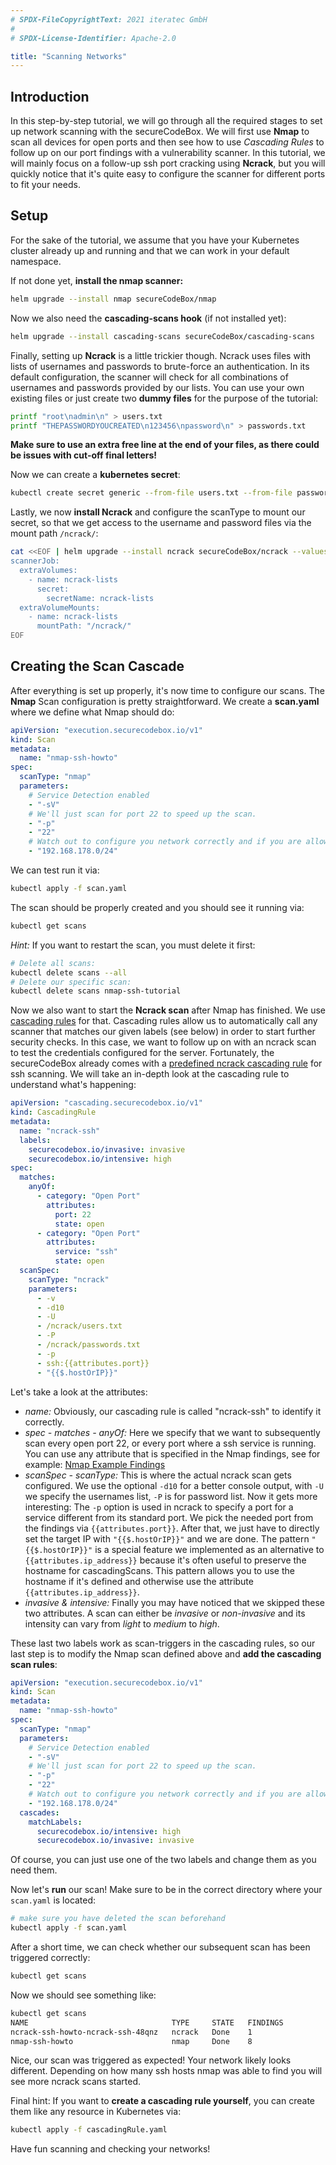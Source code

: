 ```yaml
---
# SPDX-FileCopyrightText: 2021 iteratec GmbH
#
# SPDX-License-Identifier: Apache-2.0

title: "Scanning Networks"
---
```


## Introduction

In this step-by-step tutorial, we will go through all the required stages to set up network scanning with the secureCodeBox. We will first use **Nmap** to scan all devices for open ports and then see how to use *Cascading Rules* to follow up on our port findings with a vulnerability scanner. In this tutorial, we will mainly focus on a follow-up ssh port cracking using **Ncrack**, but you will quickly notice that it's quite easy to configure the scanner for different ports to fit your needs.

## Setup

For the sake of the tutorial, we assume that you have your Kubernetes cluster already up and running and that we can work in your default namespace.

If not done yet, **install the nmap scanner:**

```bash
helm upgrade --install nmap secureCodeBox/nmap
```

Now we also need the **cascading-scans hook** (if not installed yet):

```bash
helm upgrade --install cascading-scans secureCodeBox/cascading-scans
```

Finally, setting up **Ncrack** is a little trickier though. Ncrack uses files with lists of usernames and passwords to brute-force an authentication. In its default configuration, the scanner will check for all combinations of usernames and passwords provided by our lists. You can use your own existing files or just create two **dummy files** for the purpose of the tutorial:

```bash
printf "root\nadmin\n" > users.txt
printf "THEPASSWORDYOUCREATED\n123456\npassword\n" > passwords.txt
```

**Make sure to use an extra free line at the end of your files, as there could be issues with cut-off final letters!**

Now we can create a **kubernetes secret**:

```bash
kubectl create secret generic --from-file users.txt --from-file passwords.txt ncrack-lists
```

Lastly, we now **install Ncrack** and configure the scanType to mount our secret, so that we get access to the username and password files via the mount path `/ncrack/`:

```bash
cat <<EOF | helm upgrade --install ncrack secureCodeBox/ncrack --values -
scannerJob:
  extraVolumes:
    - name: ncrack-lists
      secret:
        secretName: ncrack-lists
  extraVolumeMounts:
    - name: ncrack-lists
      mountPath: "/ncrack/"
EOF
```

## Creating the Scan Cascade

After everything is set up properly, it's now time to configure our scans. The **Nmap** Scan configuration is pretty straightforward. We create a **scan.yaml** where we define what Nmap should do:

```yaml title="scan.yaml"
apiVersion: "execution.securecodebox.io/v1"
kind: Scan
metadata:
  name: "nmap-ssh-howto"
spec:
  scanType: "nmap"
  parameters:
    # Service Detection enabled
    - "-sV"
    # We'll just scan for port 22 to speed up the scan.
    - "-p"
    - "22"
    # Watch out to configure you network correctly and if you are allowed to perform scans against the hosts in it!
    - "192.168.178.0/24"
```

We can test run it via:

```bash
kubectl apply -f scan.yaml
```

The scan should be properly created and you should see it running via:

```bash
kubectl get scans
```

*Hint:* If you want to restart the scan, you must delete it first:

```bash
# Delete all scans:
kubectl delete scans --all
# Delete our specific scan:
kubectl delete scans nmap-ssh-tutorial
```

Now we also want to start the **Ncrack scan** after Nmap has finished. We use [cascading rules](/docs/hooks/cascading-scans/) for that. Cascading rules allow us to automatically call any scanner that matches our given labels (see below) in order to start further security checks. In this case, we want to follow up on with an ncrack scan to test the credentials configured for the server. Fortunately, the secureCodeBox already comes with a [predefined ncrack cascading rule] for ssh scanning. We will take an in-depth look at the cascading rule to understand what's happening:

```yaml
apiVersion: "cascading.securecodebox.io/v1"
kind: CascadingRule
metadata:
  name: "ncrack-ssh"
  labels:
    securecodebox.io/invasive: invasive
    securecodebox.io/intensive: high
spec:
  matches:
    anyOf:
      - category: "Open Port"
        attributes:
          port: 22
          state: open
      - category: "Open Port"
        attributes:
          service: "ssh"
          state: open
  scanSpec:
    scanType: "ncrack"
    parameters:
      - -v
      - -d10
      - -U
      - /ncrack/users.txt
      - -P
      - /ncrack/passwords.txt
      - -p
      - ssh:{{attributes.port}}
      - "{{$.hostOrIP}}"
```

Let's take a look at the attributes:

* *name:* Obviously, our cascading rule is called "ncrack-ssh" to identify it correctly.
* *spec - matches - anyOf:* Here we specify that we want to subsequently scan every open port 22, or every port where a ssh service is running. You can use any attribute that is specified in the Nmap findings, see for example: [Nmap Example Findings]
* *scanSpec - scanType:* This is where the actual ncrack scan gets configured. We use the optional `-d10` for a better console output, with `-U` we specify the usernames list, `-P` is for password list. Now it gets more interesting: The `-p` option is used in ncrack to specify a port for a service different from its standard port. We pick the needed port from the findings via `{{attributes.port}}`. After that, we just have to directly set the target IP with `"{{$.hostOrIP}}"` and we are done. The pattern `"{{$.hostOrIP}}"` is a special feature we implemented as an alternative to `{{attributes.ip_address}}` because it's often useful to preserve the hostname for cascadingScans. This pattern allows you to use the hostname if it's defined and otherwise use the attribute `{{attributes.ip_address}}`.
* *invasive & intensive:* Finally you may have noticed that we skipped these two attributes. A scan can either be *invasive* or *non-invasive* and its intensity can vary from *light* to *medium* to *high*.

These last two labels work as scan-triggers in the cascading rules, so our last step is to modify the Nmap scan defined above and **add the cascading scan rules**:

```yaml title="scan.yaml"
apiVersion: "execution.securecodebox.io/v1"
kind: Scan
metadata:
  name: "nmap-ssh-howto"
spec:
  scanType: "nmap"
  parameters:
    # Service Detection enabled
    - "-sV"
    # We'll just scan for port 22 to speed up the scan.
    - "-p"
    - "22"
    # Watch out to configure you network correctly and if you are allowed to perform scans against the hosts in it!
    - "192.168.178.0/24"
  cascades:
    matchLabels:
      securecodebox.io/intensive: high
      securecodebox.io/invasive: invasive
```

Of course, you can just use one of the two labels and change them as you need them.

Now let's **run** our scan! Make sure to be in the correct directory where your `scan.yaml` is located:

```bash
# make sure you have deleted the scan beforehand
kubectl apply -f scan.yaml
```

After a short time, we can check whether our subsequent scan has been triggered correctly:

```bash
kubectl get scans
```

Now we should see something like:

```bash
kubectl get scans
NAME                                TYPE     STATE   FINDINGS
ncrack-ssh-howto-ncrack-ssh-48qnz   ncrack   Done    1
nmap-ssh-howto                      nmap     Done    8
```

Nice, our scan was triggered as expected!
Your network likely looks different. Depending on how many ssh hosts nmap was able to find you will see more ncrack scans started.

Final hint: If you want to **create a cascading rule yourself**, you can create them like any resource in Kubernetes via:

```bash
kubectl apply -f cascadingRule.yaml
```

Have fun scanning and checking your networks!

[Nmap Example Findings]: https://github.com/secureCodeBox/secureCodeBox/blob/master/scanners/nmap/examples/demo-target-ssh/findings.yaml
[predefined ncrack cascading rule]: https://github.com/secureCodeBox/secureCodeBox/blob/main/scanners/ncrack/cascading-rules/crack-ssh.yaml
